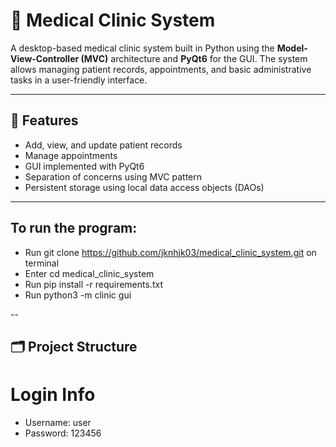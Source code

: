# 🏥 Medical Clinic System

A desktop-based medical clinic system built in Python using the **Model-View-Controller (MVC)** architecture and **PyQt6** for the GUI. The system allows managing patient records, appointments, and basic administrative tasks in a user-friendly interface.

---

## 📌 Features

- Add, view, and update patient records
- Manage appointments
- GUI implemented with PyQt6
- Separation of concerns using MVC pattern
- Persistent storage using local data access objects (DAOs)

---

## To run the program:

- Run git clone https://github.com/jknhjk03/medical_clinic_system.git on terminal
- Enter cd medical_clinic_system
- Run pip install -r requirements.txt
- Run python3 -m clinic gui

--

## 🗂️ Project Structure

# Login Info
- Username: user
- Password: 123456
